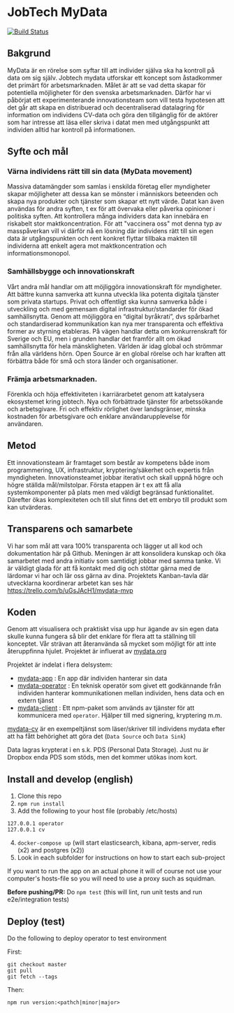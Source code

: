 # JobTech MyData

[![Build Status](https://travis-ci.com/JobtechSwe/mydata.svg?branch=master)](https://travis-ci.com/JobtechSwe/mydata)

## Bakgrund

MyData är en rörelse som syftar till att individer själva ska ha kontroll på data om sig själv. Jobtech mydata utforskar ett koncept som åstadkommer det primärt för arbetsmarknaden. Målet är att se vad detta skapar för potentiella möjligheter för den svenska arbetsmarknaden. Därför har vi påbörjat ett experimenterande innovationsteam som vill testa hypotesen att det går att skapa en distribuerad och decentraliserad datalagring för information om individens CV-data och göra den tillgänglig för de aktörer som har intresse att läsa eller skriva i datat men med utgångspunkt att individen alltid har kontroll på informationen.

## Syfte och mål

### Värna individens rätt till sin data (MyData movement)

Massiva datamängder som samlas i enskilda företag eller myndigheter skapar möjligheter att dessa kan se mönster i människors beteenden och skapa nya produkter och tjänster som skapar ett nytt värde. Datat kan även användas för andra syften, t ex för att övervaka eller påverka opinioner i politiska syften. Att kontrollera många individers data kan innebära en riskabelt stor maktkoncentration. För att "vaccinera oss" mot denna typ av masspåverkan vill vi därför nå en lösning där individens rätt till sin egen data är utgångspunkten och rent konkret flyttar tillbaka makten till individerna att enkelt agera mot maktkoncentration och informationsmonopol. 

### Samhällsbygge och innovationskraft

Vårt andra mål handlar om att möjliggöra innovationskraft för myndigheter. Att bättre kunna samverka att kunna utveckla lika potenta digitala tjänster som privata startups. Privat och offentligt ska kunna samverka både i utveckling och med gemensam digital infrastruktur/standarder för ökad samhällsnytta. Genom att möjliggöra en “digital byråkrati”, dvs spårbarhet och standardiserad kommunikation kan nya mer transparenta och effektiva former av styrning etableras. På vägen handlar detta om konkurrenskraft för Sverige och EU, men i grunden handlar det framför allt om ökad samhällsnytta för hela mänskligheten. Världen är idag global och strömmar från alla världens hörn. Open Source är en global rörelse och har kraften att förbättra både för små och stora länder och organisationer.

### Främja arbetsmarknaden. 

Förenkla och höja effektiviteten i karriärarbetet genom att katalysera ekosystemet kring jobtech. Nya och förbättrade tjänster för arbetssökande och arbetsgivare. Fri och effektiv rörlighet över landsgränser, minska kostnaden för arbetsgivare och enklare användarupplevelse för användaren.

## Metod

Ett innovationsteam är framtaget som består av kompetens både inom programmering, UX, infrastruktur, kryptering/säkerhet och expertis från myndigheten. Innovationsteamet jobbar iterativt och skall uppnå högre och högre ställda mål/milstolpar. Första etappen är t ex att få alla systemkomponenter på plats men med väldigt begränsad funktionalitet. Därefter ökas komplexiteten och till slut finns det ett embryo till produkt som kan utvärderas. 

## Transparens och samarbete

Vi har som mål att vara 100% transparenta och lägger ut all kod och dokumentation här på Github. Meningen är att konsolidera kunskap och öka samarbetet med andra initiativ som samtidigt jobbar med samma tanke. Vi är väldigt glada för att få kontakt med dig och stöttar gärna med de lärdomar vi har och lär oss gärna av dina. Projektets Kanban-tavla där utvecklarna koordinerar arbetet kan ses här https://trello.com/b/uGsJAcH1/mydata-mvp

## Koden

Genom att visualisera och praktiskt visa upp hur ägande av sin egen data skulle kunna fungera så blir det enklare för flera att ta ställning till konceptet.  Vår strävan att återanvända så mycket som möjligt för att inte återuppfinna hjulet. Projektet är influerat av [mydata.org](http://mydata.org)

Projektet är indelat i flera delsystem:

- [mydata-app](https://github.com/JobtechSwe/mydata/tree/master/phone-app) : En app där individen hanterar sin data
- [mydata-operator](https://github.com/JobtechSwe/mydata/tree/master/operator) : En teknisk operatör som givet ett godkännande från individen hanterar kommunikationen mellan individen, hens data och en extern tjänst
- [mydata-client](https://github.com/JobtechSwe/mydata/tree/master/client) : Ett npm-paket som används av tjänster för att kommunicera med `operator`. Hjälper till med signering, kryptering m.m.

[mydata-cv](https://github.com/JobtechSwe/mydata/tree/master/example) är en exempeltjänst som läser/skriver till individens mydata efter att ha fått behörighet att göra det (`Data Source` och `Data Sink`)

Data lagras krypterat i en s.k. PDS (Personal Data Storage). Just nu är Dropbox enda PDS som stöds, men det kommer utökas inom kort.

## Install and develop (english)

1. Clone this repo
2. `npm run install`
3. Add the following to your host file (probably /etc/hosts) 
```
127.0.0.1 operator
127.0.0.1 cv
```
4. `docker-compose up` (will start elasticsearch, kibana, apm-server, redis (x2) and postgres (x2))
5. Look in each subfolder for instructions on how to start each sub-project


If you want to run the app on an actual phone it will of course not use your computer's hosts-file so you will need to use a proxy such as squidman.

**Before pushing/PR:**
Do `npm test` (this will lint, run unit tests and run e2e/integration tests)

## Deploy (test)
Do the following to deploy operator to test environment

First:
```
git checkout master
git pull
git fetch --tags
```

Then:

```
npm run version:<pathch|minor|major>
```
